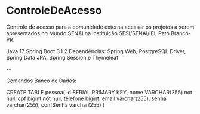 # ControleDeAcesso
Controle de acesso para a comunidade externa acessar os projetos a serem apresentados no Mundo SENAI na instituição SESI/SENAI/IEL Pato Branco-PR.

Java 17
Spring Boot 3.1.2
Dependências: Spring Web, PostgreSQL Driver, Spring Data JPA, Spring Session e Thymeleaf

--

Comandos Banco de Dados:

CREATE TABLE pessoa(
id SERIAL PRIMARY KEY,
nome VARCHAR(255) not null,
cpf bigint not null,
telefone bigint,
email varchar(255),
senha varchar(255),
confSenha varchar(255)
)
